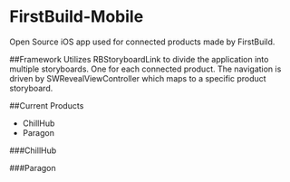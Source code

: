 FirstBuild-Mobile
======
Open Source iOS app used for connected products made by FirstBuild. 

##Framework
Utilizes RBStoryboardLink to divide the application into multiple storyboards. One for each connected product. 
The navigation is driven by SWRevealViewController which maps to a specific product storyboard.

##Current Products 
- ChillHub 
- Paragon

###ChillHub



###Paragon

